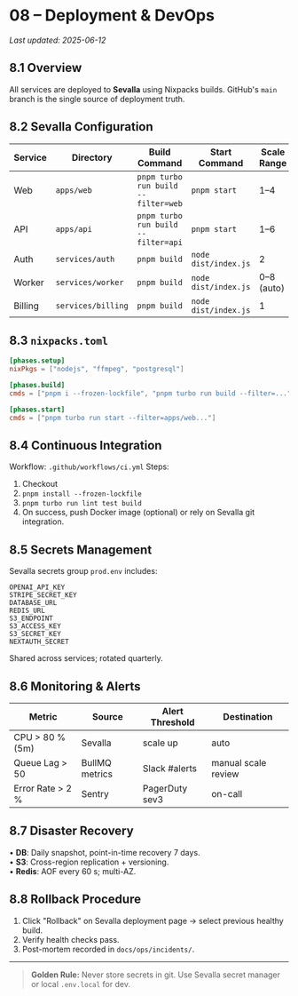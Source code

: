 # 08 – Deployment & DevOps

_Last updated: 2025-06-12_

## 8.1 Overview
All services are deployed to **Sevalla** using Nixpacks builds. GitHub's `main` branch is the single source of deployment truth.

## 8.2 Sevalla Configuration
Service | Directory | Build Command | Start Command | Scale Range
------- | --------- | ------------- | ------------- | -----------
Web | `apps/web` | `pnpm turbo run build --filter=web` | `pnpm start` | 1–4
API | `apps/api` | `pnpm turbo run build --filter=api` | `pnpm start` | 1–6
Auth | `services/auth` | `pnpm build` | `node dist/index.js` | 2
Worker | `services/worker` | `pnpm build` | `node dist/index.js` | 0–8 (auto)
Billing | `services/billing` | `pnpm build` | `node dist/index.js` | 1

## 8.3 `nixpacks.toml`
```toml
[phases.setup]
nixPkgs = ["nodejs", "ffmpeg", "postgresql"]

[phases.build]
cmds = ["pnpm i --frozen-lockfile", "pnpm turbo run build --filter=..."]

[phases.start]
cmds = ["pnpm turbo run start --filter=apps/web..."]
```

## 8.4 Continuous Integration
Workflow: `.github/workflows/ci.yml`
Steps:
1. Checkout
2. `pnpm install --frozen-lockfile`
3. `pnpm turbo run lint test build`
4. On success, push Docker image (optional) or rely on Sevalla git integration.

## 8.5 Secrets Management
Sevalla secrets group `prod.env` includes:
```
OPENAI_API_KEY
STRIPE_SECRET_KEY
DATABASE_URL
REDIS_URL
S3_ENDPOINT
S3_ACCESS_KEY
S3_SECRET_KEY
NEXTAUTH_SECRET
```
Shared across services; rotated quarterly.

## 8.6 Monitoring & Alerts
Metric | Source | Alert Threshold | Destination
------ | ------ | --------------- | -----------
CPU > 80 % (5m) | Sevalla | scale up | auto
Queue Lag > 50 | BullMQ metrics | Slack #alerts | manual scale review
Error Rate > 2 % | Sentry | PagerDuty sev3 | on-call

## 8.7 Disaster Recovery
• **DB**: Daily snapshot, point-in-time recovery 7 days.  
• **S3**: Cross-region replication + versioning.  
• **Redis**: AOF every 60 s; multi-AZ.

## 8.8 Rollback Procedure
1. Click "Rollback" on Sevalla deployment page → select previous healthy build.
2. Verify health checks pass.
3. Post-mortem recorded in `docs/ops/incidents/`.

---

> **Golden Rule:** Never store secrets in git. Use Sevalla secret manager or local `.env.local` for dev. 